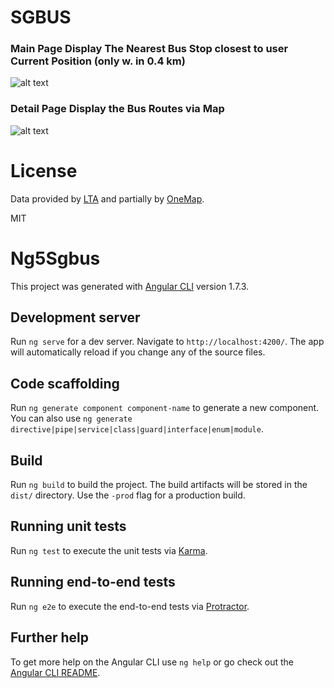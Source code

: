 
# SGBUS

### Main Page Display The Nearest Bus Stop closest to user Current Position (only w. in 0.4 km)
![alt text](https://user-images.githubusercontent.com/3206118/43356910-ad8bf2ce-92ab-11e8-8cff-1de629286941.png)

### Detail Page Display the Bus Routes via Map
![alt text](https://user-images.githubusercontent.com/3206118/43356963-617d5bec-92ac-11e8-9d5d-37dee280f611.png)

# License

Data provided by [LTA](https://www.lta.gov.sg) and partially by [OneMap](https://onemap.sg).

MIT


# Ng5Sgbus

This project was generated with [Angular CLI](https://github.com/angular/angular-cli) version 1.7.3.

## Development server

Run `ng serve` for a dev server. Navigate to `http://localhost:4200/`. The app will automatically reload if you change any of the source files.

## Code scaffolding

Run `ng generate component component-name` to generate a new component. You can also use `ng generate directive|pipe|service|class|guard|interface|enum|module`.

## Build

Run `ng build` to build the project. The build artifacts will be stored in the `dist/` directory. Use the `-prod` flag for a production build.

## Running unit tests

Run `ng test` to execute the unit tests via [Karma](https://karma-runner.github.io).

## Running end-to-end tests

Run `ng e2e` to execute the end-to-end tests via [Protractor](http://www.protractortest.org/).

## Further help

To get more help on the Angular CLI use `ng help` or go check out the [Angular CLI README](https://github.com/angular/angular-cli/blob/master/README.md).
